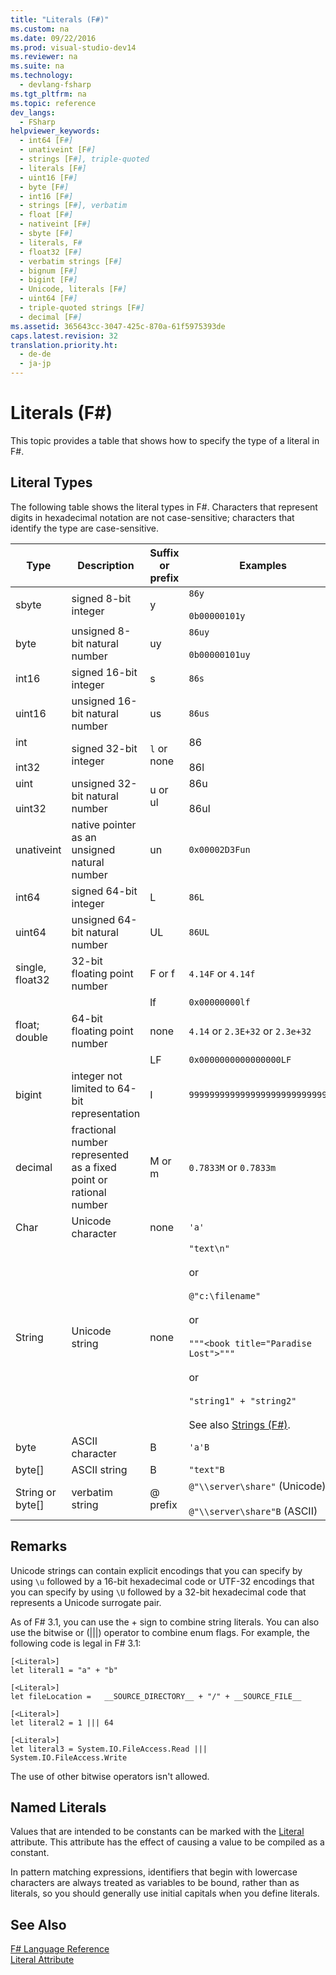```yaml
---
title: "Literals (F#)"
ms.custom: na
ms.date: 09/22/2016
ms.prod: visual-studio-dev14
ms.reviewer: na
ms.suite: na
ms.technology: 
  - devlang-fsharp
ms.tgt_pltfrm: na
ms.topic: reference
dev_langs: 
  - FSharp
helpviewer_keywords: 
  - int64 [F#]
  - unativeint [F#]
  - strings [F#], triple-quoted
  - literals [F#]
  - uint16 [F#]
  - byte [F#]
  - int16 [F#]
  - strings [F#], verbatim
  - float [F#]
  - nativeint [F#]
  - sbyte [F#]
  - literals, F#
  - float32 [F#]
  - verbatim strings [F#]
  - bignum [F#]
  - bigint [F#]
  - Unicode, literals [F#]
  - uint64 [F#]
  - triple-quoted strings [F#]
  - decimal [F#]
ms.assetid: 365643cc-3047-425c-870a-61f5975393de
caps.latest.revision: 32
translation.priority.ht: 
  - de-de
  - ja-jp
---
```

# Literals (F#)
This topic provides a table that shows how to specify the type of a literal in F#.  
  
## Literal Types  
 The following table shows the literal types in F#. Characters that represent digits in hexadecimal notation are not case-sensitive; characters that identify the type are case-sensitive.  
  
|Type|Description|Suffix or prefix|Examples|  
|----------|-----------------|----------------------|--------------|  
|sbyte|signed 8-bit integer|y|`86y`<br /><br /> `0b00000101y`|  
|byte|unsigned 8-bit natural number|uy|`86uy`<br /><br /> `0b00000101uy`|  
|int16|signed 16-bit integer|s|`86s`|  
|uint16|unsigned 16-bit natural number|us|`86us`|  
|int<br /><br /> int32|signed 32-bit integer|`l` or none|86<br /><br /> 86l|  
|uint<br /><br /> uint32|unsigned 32-bit natural number|u or ul|86u<br /><br /> 86ul|  
|unativeint|native pointer as an unsigned natural number|un|`0x00002D3Fun`|  
|int64|signed 64-bit integer|L|`86L`|  
|uint64|unsigned 64-bit natural number|UL|`86UL`|  
|single, float32|32-bit floating point number|F or f|`4.14F` or `4.14f`|  
|||lf|`0x00000000lf`|  
|float; double|64-bit floating point number|none|`4.14` or `2.3E+32` or `2.3e+32`|  
|||LF|`0x0000000000000000LF`|  
|bigint|integer not limited to 64-bit representation|I|`9999999999999999999999999999I`|  
|decimal|fractional number represented as a fixed point or rational number|M or m|`0.7833M` or `0.7833m`|  
|Char|Unicode character|none|`'a'`|  
|String|Unicode string|none|`"text\n"`<br /><br /> or<br /><br /> `@"c:\filename"`<br /><br /> or<br /><br /> `"""<book title="Paradise Lost">"""`<br /><br /> or<br /><br /> `"string1" + "string2"`<br /><br /> See also [Strings (F#)](../vs140/strings--fsharp-.md).|  
|byte|ASCII character|B|`'a'B`|  
|byte[]|ASCII string|B|`"text"B`|  
|String or byte[]|verbatim string|@ prefix|`@"\\server\share"` (Unicode)<br /><br /> `@"\\server\share"B` (ASCII)|  
  
## Remarks  
 Unicode strings can contain explicit encodings that you can specify by using `\u` followed by a 16-bit hexadecimal code or UTF-32 encodings that you can specify by using `\U` followed by a 32-bit hexadecimal code that represents a Unicode surrogate pair.  
  
 As of F# 3.1, you can use the + sign to combine string literals. You can also use the bitwise or (&#124;&#124;&#124;) operator to combine enum flags. For example, the following code is legal in F# 3.1:  
  
```f#  
[<Literal>]  
let literal1 = "a" + "b"  
  
[<Literal>]  
let fileLocation =   __SOURCE_DIRECTORY__ + "/" + __SOURCE_FILE__  
  
[<Literal>]  
let literal2 = 1 ||| 64  
  
[<Literal>]  
let literal3 = System.IO.FileAccess.Read ||| System.IO.FileAccess.Write  
```  
  
 The use of other bitwise operators isn't allowed.  
  
## Named Literals  
 Values that are intended to be constants can be marked with the [Literal](../vs140/core.literalattribute-class--fsharp-.md) attribute. This attribute has the effect of causing a value to be compiled as a constant.  
  
 In pattern matching expressions, identifiers that begin with lowercase characters are always treated as variables to be bound, rather than as literals, so you should generally use initial capitals when you define literals.  
  
## See Also  
 [F# Language Reference](../vs140/literals--fsharp-.md)   
 [Literal Attribute](../vs140/core.literalattribute-class--fsharp-.md)